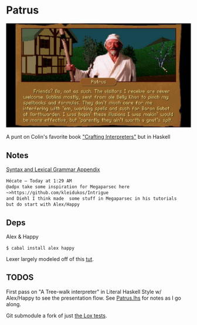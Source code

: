 # Patrus

![Patrus](res/patrus2.jpg)

A punt on Colin's favorite book ["Crafting Interpreters"](https://craftinginterpreters.com/contents.html) but in Haskell

## Notes

[Syntax and Lexical Grammar Appendix](https://craftinginterpreters.com/appendix-i.html)

```
Hécate — Today at 1:29 AM
@adpx take some inspiration for Megaparsec here ~>https://github.com/kleidukos/Intrigue
and Diehl I think made  some stuff in Megaparsec in his tutorials
but do start with Alex/Happy
```

## Deps

Alex & Happy

```
$ cabal install alex happy
```

Lexer largely modeled off of this [tut](https://github.com/cse130-sp18/arith/blob/master/src/Language/Arith/Lexer.x).

## TODOS

First pass on "A Tree-walk interpreter" in Literal Haskell Style w/ Alex/Happy to see the presentation flow. See [Patrus.lhs](Patrus.lhs) for notes as I go along.

Git submodule a fork of just [the Lox tests](https://github.com/munificent/craftinginterpreters/tree/master/test).